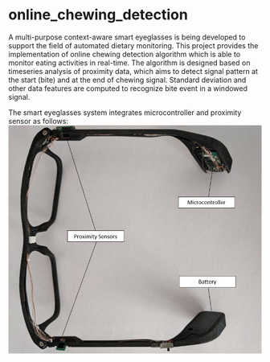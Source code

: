 # online_chewing_detection
A multi-purpose context-aware smart eyeglasses is being developed to support the field of automated dietary monitoring. This project provides the implementation of online chewing detection algorithm which is able to monitor eating activities in real-time. The algorithm is designed based on timeseries analysis of proximity data, which aims to detect signal pattern at the start (bite) and at the end of chewing signal. Standard deviation and other data features are computed to recognize bite event in a windowed signal.

The smart eyeglasses system integrates microcontroller and proximity sensor as follows:
![Alt text](eyeglasses.jpg?raw=true "Title")
